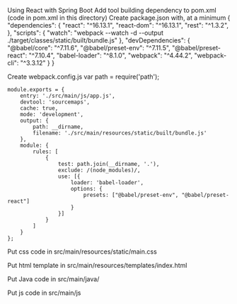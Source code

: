 Using React with Spring Boot
  Add tool building dependency to pom.xml (code in pom.xml in this directory)
  Create package.json with, at a minimum
    {
      "dependencies": {
        "react": "^16.13.1",
        "react-dom": "^16.13.1",
        "rest": "^1.3.2",
      },
      "scripts": {
        "watch": "webpack --watch -d --output ./target/classes/static/built/bundle.js"
      },
      "devDependencies": {
        "@babel/core": "^7.11.6",
        "@babel/preset-env": "^7.11.5",
        "@babel/preset-react": "^7.10.4",
        "babel-loader": "^8.1.0",
        "webpack": "^4.44.2",
        "webpack-cli": "^3.3.12"
      }
    }

  Create webpack.config.js
    var path = require('path');

    module.exports = {
        entry: './src/main/js/app.js',
        devtool: 'sourcemaps',
        cache: true,
        mode: 'development',
        output: {
            path: __dirname,
            filename: './src/main/resources/static/built/bundle.js'
        },
        module: {
            rules: [
                {
                    test: path.join(__dirname, '.'),
                    exclude: /(node_modules)/,
                    use: [{
                        loader: 'babel-loader',
                        options: {
                            presets: ["@babel/preset-env", "@babel/preset-react"]
                        }
                    }]
                }
            ]
        }
    };

  Put css code in
    src/main/resources/static/main.css

  Put html template in
    src/main/resources/templates/index.html

  Put Java code in
    src/main/java/<package>

  Put js code in
    src/main/js
